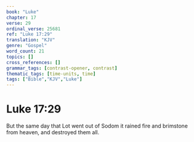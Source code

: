 ```yaml
---
book: "Luke"
chapter: 17
verse: 29
ordinal_verse: 25681
ref: "Luke 17:29"
translation: "KJV"
genre: "Gospel"
word_count: 21
topics: []
cross_references: []
grammar_tags: [contrast-opener, contrast]
thematic_tags: [time-units, time]
tags: ["Bible","KJV","Luke"]
---
```


# Luke 17:29

But the same day that Lot went out of Sodom it rained fire and brimstone from heaven, and destroyed them all.
